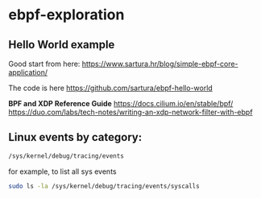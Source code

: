 # ebpf-exploration

**Hello World example**
--------
Good start from here:
https://www.sartura.hr/blog/simple-ebpf-core-application/

The code is here
https://github.com/sartura/ebpf-hello-world

**BPF and XDP Reference Guide**
https://docs.cilium.io/en/stable/bpf/
https://duo.com/labs/tech-notes/writing-an-xdp-network-filter-with-ebpf

**Linux events by category:**
--------
```bash
/sys/kernel/debug/tracing/events
```
for example, to list all sys events
```bash
sudo ls -la /sys/kernel/debug/tracing/events/syscalls
```
